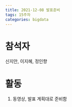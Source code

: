 ```yaml
---
title: 2021-12-08 발표준비
tags: 15주차
categories: bigdata
---
```

# 참석자
신지안, 이지혜, 정인향

# 활동
1. 동영상, 발표 계획대로 준비함

